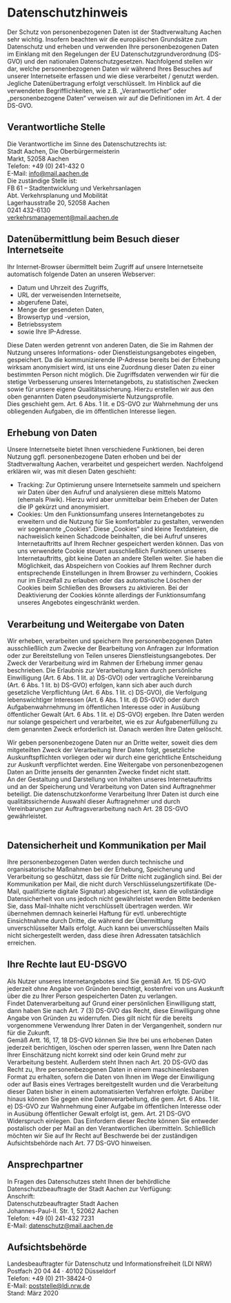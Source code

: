# Datenschutzhinweis 
Der Schutz von personenbezogenen Daten ist der Stadtverwaltung Aachen sehr wichtig. Insofern beachten wir die europäischen Grundsätze zum Datenschutz und erheben und verwenden Ihre personenbezogenen Daten im Einklang mit den Regelungen der EU Datenschutzgrundverordnung (DS-GVO) und den nationalen Datenschutzgesetzen. Nachfolgend stellen wir dar, welche personenbezogenen Daten wir während Ihres Besuches auf unserer Internetseite erfassen und wie diese verarbeitet / genutzt werden. Jegliche Datenübertragung erfolgt verschlüsselt. 
Im Hinblick auf die verwendeten Begrifflichkeiten, wie z.B. „Verantwortlicher“ oder „personenbezogene Daten“ verweisen wir auf die Definitionen im Art. 4 der DS-GVO.

## Verantwortliche Stelle
Die Verantwortliche im Sinne des Datenschutzrechts ist:<br />
Stadt Aachen, Die Oberbürgermeisterin<br />
Markt, 52058 Aachen<br />
Telefon: +49 (0) 241-432 0<br />
E-Mail: [info@mail.aachen.de](mailto:info@mail.aachen.de)<br />
Die zuständige Stelle ist:<br />
FB 61 – Stadtentwicklung und Verkehrsanlagen<br />
Abt. Verkehrsplanung und Mobilität<br />
Lagerhausstraße 20, 52058 Aachen<br />
0241 432-6130<br />
[verkehrsmanagement@mail.aachen.de](mailto:verkehrsmanagement@mail.aachen.de)

## Datenübermittlung beim Besuch dieser Internetseite
Ihr Internet-Browser übermittelt beim Zugriff auf unsere Internetseite automatisch folgende Daten an unseren Webserver:

- Datum und Uhrzeit des Zugriffs,
- URL der verweisenden Internetseite,
- abgerufene Datei,
- Menge der gesendeten Daten,
- Browsertyp und -version,
- Betriebssystem
- sowie Ihre IP-Adresse.

Diese Daten werden getrennt von anderen Daten, die Sie im Rahmen der Nutzung unseres Informations- oder Dienstleistungsangebotes eingeben, gespeichert. Da die kommunizierende IP-Adresse bereits bei der Erhebung wirksam anonymisiert wird, ist uns eine Zuordnung dieser Daten zu einer bestimmten Person nicht möglich. Die Zugriffsdaten verwenden wir für die stetige Verbesserung unseres Internetangebots, zu statistischen Zwecken sowie für unsere eigene Qualitätssicherung. Hierzu erstellen wir aus den oben genannten Daten pseudonymisierte Nutzungsprofile.<br />
Dies geschieht gem. Art. 6 Abs. 1 lit. e DS-GVO zur Wahrnehmung der uns obliegenden Aufgaben, die im öffentlichen Interesse liegen. 

## Erhebung von Daten
Unsere Internetseite bietet Ihnen verschiedene Funktionen, bei deren Nutzung ggfl. personenbezogene Daten erhoben und bei der Stadtverwaltung Aachen, verarbeitet und gespeichert werden. Nachfolgend erklären wir, was mit diesen Daten geschieht:
- Tracking: Zur Optimierung unsere Internetseite sammeln und speichern wir Daten über den Aufruf und analysieren diese mittels Matomo (ehemals Piwik). Hierzu wird aber unmittelbar beim Erheben der Daten die IP gekürzt und anonymisiert.
- Cookies: Um den Funktionsumfang unseres Internetangebotes zu erweitern und die Nutzung für Sie komfortabler zu gestalten, verwenden wir sogenannte „Cookies“. Diese „Cookies“ sind kleine Textdateien, die nachweislich keinen Schadcode beinhalten, die bei Aufruf unseres Internetauftritts auf Ihrem Rechner gespeichert werden können. Das von uns verwendete Cookie steuert ausschließlich Funktionen unseres Internetauftritts, gibt keine Daten an andere Stellen weiter. Sie haben die Möglichkeit, das Abspeichern von Cookies auf Ihrem Rechner durch entsprechende Einstellungen in Ihrem Browser zu verhindern, Cookies nur im Einzelfall zu erlauben oder das automatische Löschen der Cookies beim Schließen des Browsers zu aktivieren. Bei der Deaktivierung der Cookies könnte allerdings der Funktionsumfang unseres Angebotes eingeschränkt werden.


## Verarbeitung und Weitergabe von Daten
Wir erheben, verarbeiten und speichern Ihre personenbezogenen Daten ausschließlich zum Zwecke der Bearbeitung von Anfragen zur Information oder zur Bereitstellung von Teilen unseres Dienstleistungsangebotes. Der Zweck der Verarbeitung wird im Rahmen der Erhebung immer genau beschrieben. Die Erlaubnis zur Verarbeitung kann durch persönliche Einwilligung (Art. 6 Abs. 1 lit. a) DS-GVO) oder vertragliche Vereinbarung (Art. 6 Abs. 1 lit. b) DS-GVO)  erfolgen, kann sich aber auch durch gesetzliche Verpflichtung (Art. 6 Abs. 1 lit. c) DS-GVO), die Verfolgung lebenswichtiger Interessen (Art. 6 Abs. 1 lit. d) DS-GVO)  oder durch Aufgabenwahrnehmung im öffentlichen Interesse oder in Ausübung öffentlicher Gewalt (Art. 6 Abs. 1 lit. e) DS-GVO)  ergeben. Ihre Daten werden nur solange gespeichert und verarbeitet, wie es zur Aufgabenerfüllung zu dem genannten Zweck erforderlich ist. Danach werden Ihre Daten gelöscht. 

Wir geben personenbezogene Daten nur an Dritte weiter, soweit dies dem mitgeteilten Zweck der Verarbeitung Ihrer Daten folgt, gesetzliche Auskunftspflichten vorliegen oder wir durch eine gerichtliche Entscheidung zur Auskunft verpflichtet werden. Eine Weitergabe von personenbezogenen Daten an Dritte jenseits der genannten Zwecke findet nicht statt.<br />
An der Gestaltung und Darstellung von Inhalten unseres Internetauftritts und an der Speicherung und Verarbeitung von Daten sind Auftragnehmer beteiligt. Die datenschutzkonforme Verarbeitung Ihrer Daten ist durch eine qualitätssichernde Auswahl dieser Auftragnehmer und durch Vereinbarungen zur Auftragsverarbeitung nach Art. 28 DS-GVO gewährleistet.  
 
## Datensicherheit und Kommunikation per Mail
Ihre personenbezogenen Daten werden durch technische und organisatorische Maßnahmen bei der Erhebung, Speicherung und Verarbeitung so geschützt, dass sie für Dritte nicht zugänglich sind. Bei der Kommunikation per Mail, die nicht durch Verschlüsselungszertifikate (De-Mail, qualifizierte digitale Signatur) abgesichert ist,  kann die vollständige Datensicherheit von uns jedoch nicht gewährleistet werden Bitte bedenken Sie, dass Mail-Inhalte nicht verschlüsselt übertragen werden. Wir übernehmen demnach keinerlei Haftung für evtl. unberechtigte Einsichtnahme durch Dritte, die während der Übermittlung unverschlüsselter Mails erfolgt. Auch kann bei unverschlüsselten Mails nicht sichergestellt werden, dass diese ihren Adressaten tatsächlich erreichen.  

## Ihre Rechte laut EU-DSGVO
Als Nutzer unseres Internetangebotes sind Sie gemäß Art. 15 DS-GVO jederzeit ohne Angabe von Gründen berechtigt, kostenfrei von uns Auskunft über die zu Ihrer Person gespeicherten Daten zu verlangen. <br />
Findet Datenverarbeitung auf Grund einer persönlichen Einwilligung statt, dann haben Sie nach Art. 7 (3) DS-GVO das Recht, diese Einwilligung ohne Angabe von Gründen zu widerrufen. Dies gilt nicht für die bereits vorgenommene Verwendung Ihrer Daten in der Vergangenheit, sondern nur für die Zukunft. <br />
Gemäß Artt. 16, 17, 18 DS-GVO können Sie Ihre bei uns erhobenen Daten jederzeit berichtigen, löschen oder sperren lassen, wenn Ihre Daten nach Ihrer Einschätzung nicht korrekt sind oder kein Grund mehr zur Verarbeitung besteht. Außerdem steht Ihnen nach Art. 20 DS-GVO das Recht zu, Ihre personenbezogenen Daten in einem maschinenlesbaren Format zu erhalten, sofern die Daten von Ihnen im Wege der Einwilligung oder auf Basis eines Vertrages bereitgestellt wurden und die Verarbeitung dieser Daten bisher in einem automatisierten Verfahren erfolgte. Darüber hinaus können Sie  gegen eine Datenverarbeitung, die gem. Art. 6 Abs. 1 lit. e) DS-GVO zur Wahrnehmung einer Aufgabe im öffentlichen Interesse oder in Ausübung öffentlicher Gewalt erfolgt ist, gem.  Art. 21 DS-GVO Widerspruch einlegen. Das Einfordern dieser Rechte können Sie entweder postalisch oder per Mail an den Verantwortlichen übermitteln. Schließlich möchten wir Sie auf Ihr Recht auf Beschwerde bei der zuständigen Aufsichtsbehörde nach Art. 77 DS-GVO hinweisen.
 
## Ansprechpartner
In Fragen des Datenschutzes steht Ihnen der  behördliche Datenschutzbeauftragte der Stadt Aachen zur Verfügung:<br />
Anschrift:<br />
Datenschutzbeauftragter Stadt Aachen<br />
Johannes-Paul-II. Str. 1, 52062 Aachen<br />
Telefon:  +49 (0) 241-432 7231<br />
E-Mail:  [datenschutz@mail.aachen.de](mailto:datenschutz@mail.aachen.de)

## Aufsichtsbehörde
Landesbeauftragter für Datenschutz und Informationsfreiheit (LDI NRW)<br />
Postfach 20 04 44 · 40102 Düsseldorf<br />
Telefon: +49 (0) 211-38424-0<br />
E-Mail: [poststelle@ldi.nrw.de](mailto:poststelle@ldi.nrw.de) <br />
Stand: März 2020
